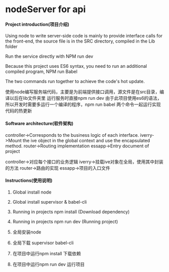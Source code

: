 # nodeServer for api

#### Project introduction(项目介绍)
Using node to write server-side code is mainly to provide interface calls for the front-end, the source file is in the SRC directory, compiled in the Lib folder

Run the service directly with NPM run dev

Because this project uses ES6 syntax, you need to run an additional compiled program, NPM run Babel

The two commands run together to achieve the code's hot update.


使用node编写服务端代码，主要是为前端提供接口调用，源文件是在src目录，编译以后在lib文件夹里
运行服务时直接npm run dev
由于此项目使用es6的语法，所以开发时需要多运行一个编译的程序，npm run babel 
两个命令一起运行实现代码的热更新

#### Software architecture(软件架构)
controller->Corresponds to the business logic of each interface.
iverry->Mount the ive object in the global context and use the encapsulated method.
router->Routing implementation
essapp->Entry document of project

controller->对应每个接口的业务逻辑
iverry->挂载ive对象在全局，使用其中封装的方法
router->路由的实现
essapp->项目的入口文件


#### Instructions(使用说明)

1. Global install node
2. Global install supervisor & babel-cli
3. Running in projects npm install (Download dependency)
4. Running in projects npm run dev (Running project)

1. 全局安装node
2. 全局下载 supervisor babel-cli
3. 在项目中运行npm install 下载依赖
4. 在项目中运行npm run dev 运行项目





